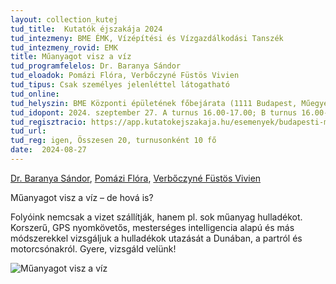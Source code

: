 ```yaml
---
layout: collection_kutej
tud_title:  Kutatók éjszakája 2024
tud_intezmeny: BME ÉMK, Vízépítési és Vízgazdálkodási Tanszék
tud_intezmeny_rovid: EMK
title: Műanyagot visz a víz
tud_programfelelos: Dr. Baranya Sándor
tud_eloadok: Pomázi Flóra, Verbőczyné Füstös Vivien
tud_tipus: Csak személyes jelenléttel látogatható
tud_online: 
tud_helyszin: BME Központi épületének főbejárata (1111 Budapest, Műegyetem rakpart 3.)
tud_idopont: 2024. szeptember 27. A turnus 16.00-17.00; B turnus 16.00-17.00
tud_regisztracio: https://app.kutatokejszakaja.hu/esemenyek/budapesti-muszaki-es-gazdasagtudomanyi-egyetem-bme/muanyagot-visz-a-viz
tud_url: 
tud_reg: igen, Összesen 20, turnusonként 10 fő
date:  2024-08-27
---
```

[Dr. Baranya Sándor](https://vit.bme.hu/baranya-sandor),
[Pomázi Flóra](https://vit.bme.hu/pomazi-flora), 
[Verbőczyné Füstös Vivien](https://vit.bme.hu/content/verbőczyné-füstös-vivien)

Műanyagot visz a víz – de hová is? 

Folyóink nemcsak a vizet szállítják, hanem pl. sok műanyag hulladékot. Korszerű, GPS nyomkövetős, mesterséges intelligencia alapú és más módszerekkel vizsgáljuk a hulladékok utazását a Dunában, a partról és motorcsónakról. Gyere, vizsgáld velünk!



![Műanyagot visz a víz](../2024/images/muanyagot-visz-a-viz.jpg)
